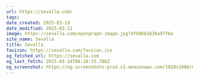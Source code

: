 ```yaml
---
url: https://sevalla.com/
tags: 
date_created: 2025-03-19
date_modified: 2025-03-21
image: https://sevalla.com/opengraph-image.jpg?dfb8681b36a97f6a
site_name: Sevalla
title: Sevalla
favicon: https://sevalla.com/favicon.ico
og_fetched_url: https://sevalla.com
og_last_fetch: 2025-03-24T06:28:33.786Z
og_screenshot: https://og-screenshots-prod.s3.amazonaws.com/1920x1080/80/false/9dc1e64a91a1fec253d400b8b5501651a464076a1a35bbd779e1a8722c39c93f.jpeg
---
```

